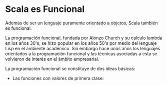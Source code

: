 Scala es Funcional
==================

Además de ser un lenguaje puramente orientado a objetos, Scala también es funcional.

La programación funcional, fundada por Alonzo Church y su calculo lambda en los años 30's, se hizo popular en los años 50's por medio del lenguaje Lisp en el ambiente académico. Sin embargo hace unos años los lenguajes orientados a la programación funcional y las técnicas asociadas a esta se volvieron de interés en el ámbito empresarial.

La programación funcional se constituye de dos ideas básicas:

 - Las funciones con valores de primera clase:

